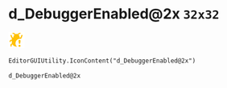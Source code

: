 # d_DebuggerEnabled@2x `32x32`
<img src="/img/d_DebuggerEnabled@2x.png" width=32 height=32>

``` CSharp
EditorGUIUtility.IconContent("d_DebuggerEnabled@2x")
```
```
d_DebuggerEnabled@2x
```
